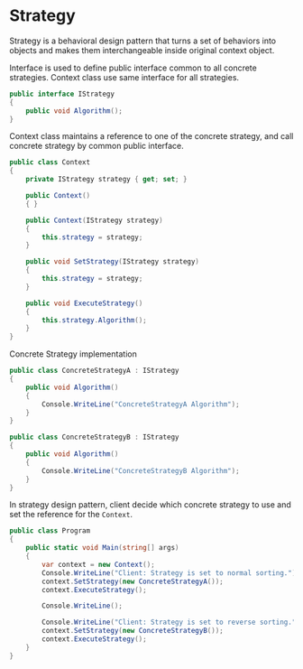 # Strategy
Strategy is a behavioral design pattern that turns a set of behaviors into objects and makes them interchangeable inside original context object.

Interface is used to define public interface common to all concrete strategies. Context class use same interface for all strategies.
```c#
public interface IStrategy
{
    public void Algorithm();
}
```

Context class maintains a reference to one of the concrete strategy, and call concrete strategy by common public interface.
```c#
public class Context
{
    private IStrategy strategy { get; set; }

    public Context()
    { }

    public Context(IStrategy strategy)
    {
        this.strategy = strategy;
    }

    public void SetStrategy(IStrategy strategy)
    {
        this.strategy = strategy;
    }

    public void ExecuteStrategy()
    {
        this.strategy.Algorithm();
    }
}
```

Concrete Strategy implementation
```c#
public class ConcreteStrategyA : IStrategy
{
    public void Algorithm()
    {
        Console.WriteLine("ConcreteStrategyA Algorithm");
    }
}

public class ConcreteStrategyB : IStrategy
{
    public void Algorithm()
    {
        Console.WriteLine("ConcreteStrategyB Algorithm");
    }
}
```

In strategy design pattern, client decide which concrete strategy to use and set the reference for the `Context`.
```c#
public class Program
{
    public static void Main(string[] args)
    {
        var context = new Context();
        Console.WriteLine("Client: Strategy is set to normal sorting.");
        context.SetStrategy(new ConcreteStrategyA());
        context.ExecuteStrategy();

        Console.WriteLine();

        Console.WriteLine("Client: Strategy is set to reverse sorting.");
        context.SetStrategy(new ConcreteStrategyB());
        context.ExecuteStrategy();
    }
}
```